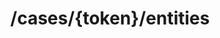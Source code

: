 ---
title: /cases/{token}/entities
excerpt: Please contact Hummingbird for more information about this endpoint.
api:
  file: oas.json
  operationId: delete_cases-token-entities
hidden: false
---
